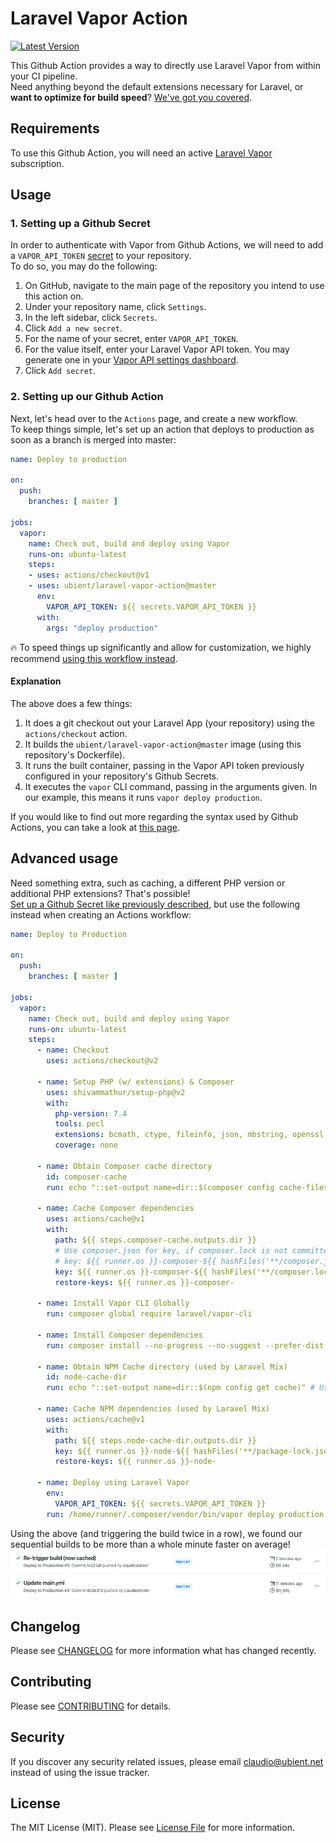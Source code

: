 # Laravel Vapor Action

[![Latest Version](https://img.shields.io/github/release/ubient/laravel-vapor-action.svg?style=flat-square)](https://github.com/ubient/laravel-vapor-action/releases)

This Github Action provides a way to directly use Laravel Vapor from within your CI pipeline.\
Need anything beyond the default extensions necessary for Laravel, or **want to optimize for build speed**? [We've got you covered](#advanced-usage).

## Requirements

To use this Github Action, you will need an active [Laravel Vapor](https://vapor.laravel.com) subscription.

## Usage

### 1. Setting up a Github Secret
In order to authenticate with Vapor from Github Actions, we will need to add a `VAPOR_API_TOKEN` [secret](https://help.github.com/en/actions/configuring-and-managing-workflows/creating-and-storing-encrypted-secrets#creating-encrypted-secrets) to your repository.\
To do so, you may do the following:
1. On GitHub, navigate to the main page of the repository you intend to use this action on.
2. Under your repository name, click `Settings`.
3. In the left sidebar, click `Secrets`.
4. Click `Add a new secret`.
5. For the name of your secret, enter `VAPOR_API_TOKEN`.
6. For the value itself, enter your Laravel Vapor API token. You may generate one in your  [Vapor API settings dashboard](https://vapor.laravel.com/app/account/api-tokens).
7. Click `Add secret`.

### 2. Setting up our Github Action
Next, let's head over to the `Actions` page, and create a new workflow.\
To keep things simple, let's set up an action that deploys to production as soon as a branch is merged into master:

```yaml
name: Deploy to production

on:
  push:
    branches: [ master ]

jobs:
  vapor:
    name: Check out, build and deploy using Vapor
    runs-on: ubuntu-latest
    steps:
    - uses: actions/checkout@v1
    - uses: ubient/laravel-vapor-action@master
      env:
        VAPOR_API_TOKEN: ${{ secrets.VAPOR_API_TOKEN }}
      with:
        args: "deploy production"
```

:fire: To speed things up significantly and allow for customization, we highly recommend [using this workflow instead](#advanced-usage).

#### Explanation

The above does a few things:
1. It does a git checkout out your Laravel App (your repository) using the `actions/checkout` action.
2. It builds the `ubient/laravel-vapor-action@master` image (using this repository's Dockerfile).
3. It runs the built container, passing in the Vapor API token previously configured in your repository's Github Secrets.
4. It executes the `vapor` CLI command, passing in the arguments given. In our example, this means it runs `vapor deploy production`.

If you would like to find out more regarding the syntax used by Github Actions, you can take a look at [this page](https://help.github.com/en/actions/reference/workflow-syntax-for-github-actions#onevent_nametypes).


## Advanced usage
Need something extra, such as caching, a different PHP version or additional PHP extensions? That's possible!\
[Set up a Github Secret like previously described](#1-setting-up-a-github-secret), but use the following instead when creating an Actions workflow:

```yaml
name: Deploy to Production

on:
  push:
    branches: [ master ]

jobs:
  vapor:
    name: Check out, build and deploy using Vapor
    runs-on: ubuntu-latest
    steps:
      - name: Checkout
        uses: actions/checkout@v2

      - name: Setup PHP (w/ extensions) & Composer
        uses: shivammathur/setup-php@v2
        with:
          php-version: 7.4
          tools: pecl
          extensions: bcmath, ctype, fileinfo, json, mbstring, openssl, pdo, tokenizer, xml
          coverage: none

      - name: Obtain Composer cache directory
        id: composer-cache
        run: echo "::set-output name=dir::$(composer config cache-files-dir)"

      - name: Cache Composer dependencies
        uses: actions/cache@v1
        with:
          path: ${{ steps.composer-cache.outputs.dir }}
          # Use composer.json for key, if composer.lock is not committed.
          # key: ${{ runner.os }}-composer-${{ hashFiles('**/composer.json') }}
          key: ${{ runner.os }}-composer-${{ hashFiles('**/composer.lock') }}
          restore-keys: ${{ runner.os }}-composer-

      - name: Install Vapor CLI Globally
        run: composer global require laravel/vapor-cli

      - name: Install Composer dependencies
        run: composer install --no-progress --no-suggest --prefer-dist --optimize-autoloader

      - name: Obtain NPM Cache directory (used by Laravel Mix)
        id: node-cache-dir
        run: echo "::set-output name=dir::$(npm config get cache)" # Use $(yarn cache dir) for yarn

      - name: Cache NPM dependencies (used by Laravel Mix)
        uses: actions/cache@v1
        with:
          path: ${{ steps.node-cache-dir.outputs.dir }}
          key: ${{ runner.os }}-node-${{ hashFiles('**/package-lock.json') }} # Use '**/yarn.lock' for yarn
          restore-keys: ${{ runner.os }}-node-

      - name: Deploy using Laravel Vapor
        env:
          VAPOR_API_TOKEN: ${{ secrets.VAPOR_API_TOKEN }}
        run: /home/runner/.composer/vendor/bin/vapor deploy production
```

Using the above (and triggering the build twice in a row), we found our sequential builds to be more than a whole minute faster on average!
![Example of speed gains, with and without a warmed cache](/images/advanced-usage-caching.png)


## Changelog

Please see [CHANGELOG](CHANGELOG.md) for more information what has changed recently.

## Contributing

Please see [CONTRIBUTING](CONTRIBUTING.md) for details.

## Security

If you discover any security related issues, please email claudio@ubient.net instead of using the issue tracker.

## License

The MIT License (MIT). Please see [License File](LICENSE.md) for more information.
